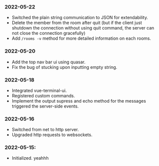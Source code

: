 ### 2022-05-22
* Switched the plain string communication to JSON for extendability. 
* Delete the member from the room after quit (but if the client just shutdown the connection without using quit command, the server can not close the connection gracefully)
* Add `/rooms -v` method for more detailed information on each rooms.
### 2022-05-20
* Add the top nav bar ui using quasar. 
* Fix the bug of stucking upon inputting empty string.
### 2022-05-18
* Integrated vue-terminal-ui. 
* Registered custom commands. 
* Implement the output supress and echo method for the messages triggered the server-side events. 
### 2022-05-16
* Switched from net to http server. 
* Upgraded http requests to websockets.
### 2022-05-15: 
* Initialized. yeahhh